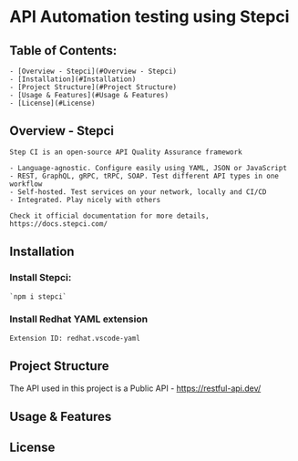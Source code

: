 # API Automation testing using Stepci

## Table of Contents:
    - [Overview - Stepci](#Overview - Stepci)
    - [Installation](#Installation)
    - [Project Structure](#Project Structure)
    - [Usage & Features](#Usage & Features)
    - [License](#License)

## Overview - Stepci
    
    Step CI is an open-source API Quality Assurance framework

    - Language-agnostic. Configure easily using YAML, JSON or JavaScript
    - REST, GraphQL, gRPC, tRPC, SOAP. Test different API types in one workflow
    - Self-hosted. Test services on your network, locally and CI/CD
    - Integrated. Play nicely with others

    Check it official documentation for more details,
    https://docs.stepci.com/

## Installation

### Install Stepci:
    `npm i stepci`

### Install Redhat YAML extension
    Extension ID: redhat.vscode-yaml

## Project Structure

The API used in this project is a Public API - https://restful-api.dev/

## Usage & Features

## License